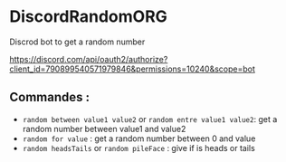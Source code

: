 # DiscordRandomORG
Discrod bot to get a random number

https://discord.com/api/oauth2/authorize?client_id=790899540571979846&permissions=10240&scope=bot

## Commandes :

- `random between value1 value2` or `random entre value1 value2`: get a random number between value1 and value2
- `random for value` : get a random number between 0 and value
- `random headsTails` or `random pileFace` : give if is heads or tails
